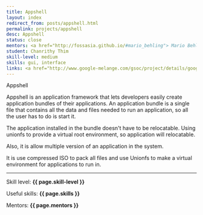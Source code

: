 ```yaml
---
title: Appshell
layout: index
redirect_from: posts/appshell.html
permalink: projects/appshell
desc: Appshell
status: close
mentors: <a href="http://fossasia.github.io/#mario_behling"> Mario Behling </a>
student: Chanrithy Thim
skill-level: medium
skills: gui, interface
links: <a href="http://www.google-melange.com/gsoc/project/details/google/gsoc2011/rithy/5649050225344512">GSoC page</a>
---
```

Appshell

Appshell is an application framework that lets developers easily create application bundles of their applications. An application bundle is a single file that contains all the data and files needed to run an application, so all the user has to do is start it.

The application installed in the bundle doesn't have to be relocatable. Using unionfs to provide a virtual root environment, so application will relocatable.

Also, it is allow multiple version of an application in the system.

It is use compressed ISO to pack all files and use Unionfs to make a virtual environment for applications to run in.

* * *

Skill level: **{{ page.skill-level }}**

Useful skills: **{{ page.skills }}**

Mentors: **{{ page.mentors }}**
